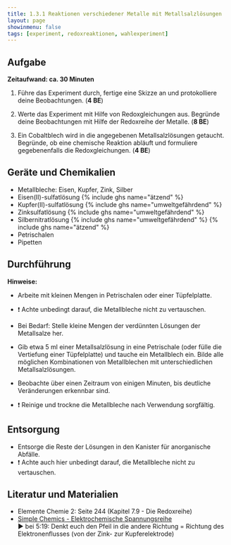 ```yaml
---
title: 1.3.1 Reaktionen verschiedener Metalle mit Metallsalzlösungen
layout: page
showinmenu: false
tags: [experiment, redoxreaktionen, wahlexperiment]
---
```


## Aufgabe

**Zeitaufwand: ca. 30 Minuten**

1. Führe das Experiment durch, fertige eine Skizze an und protokolliere deine Beobachtungen. (**4 BE**)

2. Werte das Experiment mit Hilfe von Redoxgleichungen aus. Begründe deine Beobachtungen mit Hilfe der Redoxreihe der Metalle. (**8 BE**)

3. Ein Cobaltblech wird in die angegebenen Metallsalzlösungen getaucht. Begründe, ob eine chemische Reaktion abläuft und formuliere gegebenenfalls die Redoxgleichungen. (**4 BE**)

## Geräte und Chemikalien

- Metallbleche: Eisen, Kupfer, Zink, Silber
- Eisen(II)-sulfatlösung {% include ghs name="ätzend" %}
- Kupfer(II)-sulfatlösung {% include ghs name="umweltgefährdend" %}
- Zinksulfatlösung {% include ghs name="umweltgefährdend" %}
- Silbernitratlösung {% include ghs name="umweltgefährdend" %} {% include ghs name="ätzend" %}
- Petrischalen
- Pipetten

## Durchführung

**Hinweise:** 
- Arbeite mit kleinen Mengen in Petrischalen oder einer Tüpfelplatte.
- :exclamation: Achte unbedingt darauf, die Metallbleche nicht zu vertauschen.


- Bei Bedarf: Stelle kleine Mengen der verdünnten Lösungen der Metallsalze her.
- Gib etwa 5 ml einer Metallsalzlösung in eine Petrischale (oder fülle die Vertiefung einer Tüpfelplatte) und tauche ein Metallblech ein. Bilde alle möglichen Kombinationen von Metallblechen mit unterschiedlichen Metallsalzlösungen.
- Beobachte über einen Zeitraum von einigen Minuten, bis deutliche Veränderungen erkennbar sind.


- :exclamation: Reinige und trockne die Metallbleche nach Verwendung sorgfältig.

## Entsorgung

- Entsorge die Reste der Lösungen in den Kanister für anorganische Abfälle.
- :exclamation: Achte auch hier unbedingt darauf, die Metallbleche nicht zu vertauschen.

## Literatur und Materialien

- Elemente Chemie 2: Seite 244 (Kapitel 7.9 - Die Redoxreihe)
- [Simple Chemics - Elektrochemische Spannungsreihe](https://www.youtube.com/watch?v=TTG_LOP3w0A)  
 :arrow_forward: bei 5:19: Denkt euch den Pfeil in die andere Richtung = Richtung des Elektronenflusses (von der Zink- zur Kupferelektrode)


